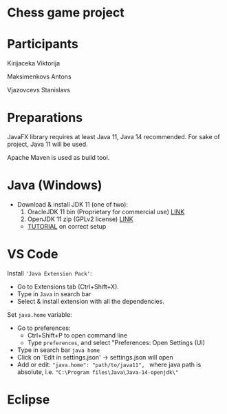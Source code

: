 # Chess game project

# Participants

Kirijaceka Viktorija

Maksimenkovs Antons

Vjazovcevs Stanislavs

# Preparations

JavaFX library requires at least Java 11, Java 14 recommended. For sake of project, Java 11 will be used.

Apache Maven is used as build tool.

# Java (Windows)

* Download & install JDK 11 (one of two):
  1. OracleJDK 11 bin (Proprietary for commercial use) [LINK](https://www.oracle.com/java/technologies/javase-jdk11-downloads.html)
  2. OpenJDK 11 zip (GPLv2 license) [LINK](http://jdk.java.net/archive/)
  * [TUTORIAL](https://java.tutorials24x7.com/blog/how-to-install-java-14-on-windows) on correct setup 

# VS Code

Install ```'Java Extension Pack'```: 
* Go to Extensions tab (Ctrl+Shift+X).
* Type in ```Java``` in search bar
* Select & install extension with all the dependencies.

Set ```java.home``` variable:
* Go to preferences:
  * Ctrl+Shift+P to open command line
  * Type ```preferences```, and select "Preferences: Open Settings (UI)
* Type in search bar ```java home```
* Click on 'Edit in settings.json' -> settings.json will open
* Add or edit: ```"java.home": "path/to/java11", ``` where java path is absolute, i.e. ```"C:\Program files\Java\Java-14-openjdk\"```

# Eclipse

